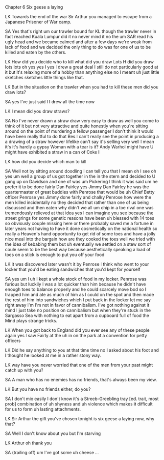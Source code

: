 Chapter 6
Six geese a laying

LK
Towards the end of the war Sir Arthur you managed to escape from a Japanese Prisoner of War camp.

SA
Yes that's right um
our trawler bound for KL though the
trawler never in fact reached Kuala Lumpur
did it no never mind it no the um SAR
read his ugly head and we became calmed
and after a few days we're weak from
lack of food and we decided the only
thing to do was for one of us to be
killed and eaten by the others.

LK
How did you decide who to kill what did you draw
Lots H did you draw lots lots oh yes yes
I yes I drew a great deal I still do not
particularly good at it but it's
relaxing more of a hobby than anything
else no I meant uh just little sketches
sketches little things like that.

LK
But in the situation on the trawler when you had to kill these men did you draw lots?

SA
yes I've just said I I drew all the time
now

LK
I mean did you draw straws?

SA
No I've
never drawn a straw draw very easy to
draw as well you come to think of it but
not very attractive and quite honestly
when you're sitting around on the point
of murdering a fellow passenger I don't
think it would have been really tful to
do that Bes I can't really see the point
in producing a a drawing of a straw
however lifelike can't say it's selling
very well I mean it's it's hardly a
gypsy Woman with a tear is it? Andy Warhol might have U might have
exhibited a straw in a can of Coke I

LK
how did you decide which man to kill

SA
Well not by sitting around doodling I can tell you that I mean oh I see oh yes
um well a group of us got together in
the in the stern and decided to U gang
up on Davidson and one of was um
Pickering I think it was said
um he prefer it to be done fairly Dan
Fairley yes Jimmy Dan Fairley he was the
quartermaster of great buddies with
Penrose that would be uh Chief Betty
officer Penrose yes Jimmy done fairly
and chalky Penrose how were the men
killed incidentally no they
decided that rather than one of us being
discussed and then eaten why didn't we
all um chip in a toe rival one was
tremendously relieved at that idea yes I
can imagine you see because the street
grings for some genetic reasons have
been uh blessed with 14 toes so
obviously couple missing here or there
probably saved me a fortune in later
years not having to have it done
cosmetically on the national health so
really a Heaven's hand opportunity to
get rid of some toes and have a jolly
nice meal into the bargain how are they
cooked the toes well we tried with the
idea of kebabing them but uh eventually
we settled on a stew sort of coule seem
to be the best way because aesthetically
speaking a load of toes on a stick is
enough to put you off your food

LK
it was discovered later wasn't it
by Penrose I think who went to your
locker that you'd be eating sandwiches
that you'd kept for
yourself

SA
yes um I uh I kept a whole stock of food in my locker. Penrose was furious but luckily I was a lot quicker
than him because he didn't have enough
toes to balance properly and he could
scarcely move bod so I trapped him and
ate as much of him as I could on the
spot and then made the rest of him into
sandwiches which I put back in the
locker let me say right away I'm I'm not
in favor of cannibalism. I've got nothing
against it mind I just take no position
on cannibalism but when they're stuck in
the Sargasso Sea with nothing to eat apart
from a cupboard full of food the Mind
plays strange tricks.

LK
When you got back to England did
you ever see any of these people again
yes I saw Fairly at the uh in on the
park at a convention for petty officers

LK
Did he say anything to you at that time
time no I asked about his foot and I
thought he looked at me in a rather stony way.

LK
way have you never worried that one of
the men from your past might catch up
with you?

SA
A man who has no enemies has no friends, that's always been my view.

LK
But you have no friends either, do you?

SA
I don't mix easily I don't know it's a Streeb-Greebling tray [ed. trait, most prob] combination of uh shyness and uh violence which makes it difficult for us to form uh lasting attachments.

LK
Sir Arthur the gift you've chosen tonight is six geese a laying now, why that?

SA
Well I don't know about you but I'm starving

LK
Arthur oh thank you

SA
(trailing off)
um I've got some uh cheese ...
